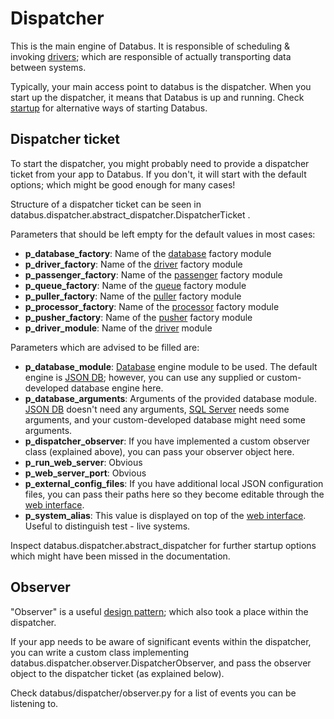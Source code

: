 # Dispatcher

This is the main engine of Databus. It is responsible of scheduling & invoking [drivers](driver.md); which are responsible of actually transporting data between systems.

Typically, your main access point to databus is the dispatcher. When you start up the dispatcher, it means that Databus is up and running. Check [startup](startup.md) for alternative ways of starting Databus.

## Dispatcher ticket

To start the dispatcher, you might probably need to provide a dispatcher ticket from your app to Databus. If you don't, it will start with the default options; which might be good enough for many cases!

Structure of a dispatcher ticket can be seen in databus.dispatcher.abstract_dispatcher.DispatcherTicket .

Parameters that should be left empty for the default values in most cases:

- **p_database_factory**: Name of the [database](database.md) factory module
- **p_driver_factory**: Name of the [driver](driver.md) factory module
- **p_passenger_factory**: Name of the [passenger](passenger.md) factory module
- **p_queue_factory**: Name of the [queue](queue.md) factory module
- **p_puller_factory**: Name of the [puller](puller.md) factory module
- **p_processor_factory**: Name of the [processor](processor.md) factory module
- **p_pusher_factory**: Name of the [pusher](pusher.md) factory module
- **p_driver_module**: Name of the [driver](driver.md) module

Parameters which are advised to be filled are:

- **p_database_module**: [Database](database.md) engine module to be used. The default engine is [JSON DB](database.md); however, you can use any supplied or custom-developed database engine here. 
- **p_database_arguments**: Arguments of the provided database module. [JSON DB](database.md) doesn't need any arguments, [SQL Server](database.md) needs some arguments, and your custom-developed database might need some arguments.
- **p_dispatcher_observer**: If you have implemented a custom observer class (explained above), you can pass your observer object here.
- **p_run_web_server**: Obvious
- **p_web_server_port**: Obvious
- **p_external_config_files**: If you have additional local JSON configuration files, you can pass their paths here so they become editable through the [web interface](web.md).
- **p_system_alias**: This value is displayed on top of the [web interface](web.md). Useful to distinguish test - live systems.

Inspect databus.dispatcher.abstract_dispatcher for further startup options which might have been missed in the documentation.

## Observer

"Observer" is a useful [design pattern](https://www.amazon.com/ABAP-Design-Patterns-Objects-PRESS/dp/1493214640); which also took a place within the dispatcher.

If your app needs to be aware of significant events within the dispatcher, you can write a custom class implementing databus.dispatcher.observer.DispatcherObserver, and pass the observer object to the dispatcher ticket (as explained below).

Check databus/dispatcher/observer.py for a list of events you can be listening to.
